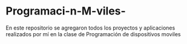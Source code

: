 # Programaci-n-M-viles-
En este repositorio se agregaron todos los proyectos y aplicaciones realizados por mí en la clase de Programación de dispositivos moviles 
